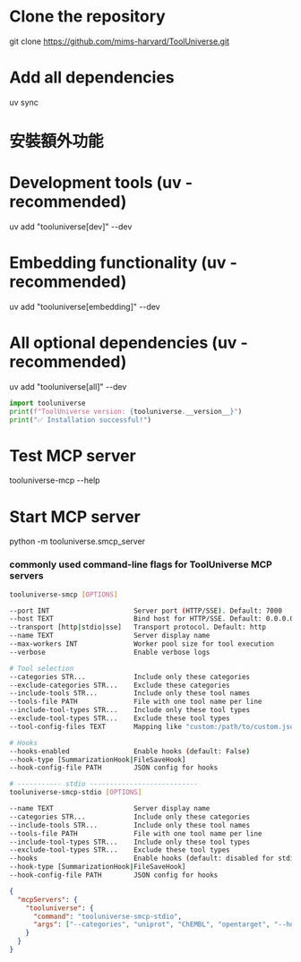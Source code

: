 # Clone the repository
git clone <https://github.com/mims-harvard/ToolUniverse.git>

# Add all dependencies
uv sync

# 安裝額外功能

# Development tools (uv - recommended)
uv add "tooluniverse[dev]" --dev

# Embedding functionality (uv - recommended)
uv add "tooluniverse[embedding]" --dev

# All optional dependencies (uv - recommended)
uv add "tooluniverse[all]" --dev

```python
import tooluniverse
print(f"ToolUniverse version: {tooluniverse.__version__}")
print("✅ Installation successful!")
```

# Test MCP server
tooluniverse-mcp --help

# Start MCP server
python -m tooluniverse.smcp_server

### commonly used command-line flags for ToolUniverse MCP servers

```bash
tooluniverse-smcp [OPTIONS]

--port INT                     Server port (HTTP/SSE). Default: 7000
--host TEXT                    Bind host for HTTP/SSE. Default: 0.0.0.0
--transport [http|stdio|sse]   Transport protocol. Default: http
--name TEXT                    Server display name
--max-workers INT              Worker pool size for tool execution
--verbose                      Enable verbose logs

# Tool selection
--categories STR...            Include only these categories
--exclude-categories STR...    Exclude these categories
--include-tools STR...         Include only these tool names
--tools-file PATH              File with one tool name per line
--include-tool-types STR...    Include only these tool types
--exclude-tool-types STR...    Exclude these tool types
--tool-config-files TEXT       Mapping like "custom:/path/to/custom.json"

# Hooks
--hooks-enabled                Enable hooks (default: False)
--hook-type [SummarizationHook|FileSaveHook]
--hook-config-file PATH        JSON config for hooks

# ----------- stdio ---------------------------
tooluniverse-smcp-stdio [OPTIONS]

--name TEXT                    Server display name
--categories STR...            Include only these categories
--include-tools STR...         Include only these tool names
--tools-file PATH              File with one tool name per line
--include-tool-types STR...    Include only these tool types
--exclude-tool-types STR...    Exclude these tool types
--hooks                        Enable hooks (default: disabled for stdio)
--hook-type [SummarizationHook|FileSaveHook]
--hook-config-file PATH        JSON config for hooks
```

```json
{
  "mcpServers": {
    "tooluniverse": {
      "command": "tooluniverse-smcp-stdio",
      "args": ["--categories", "uniprot", "ChEMBL", "opentarget", "--hooks", "--hook-type", "SummarizationHook"]
    }
  }
}
```
